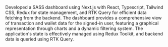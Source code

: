 Developed a SASS dashboard using Next.js with React, Typescript, Tailwind CSS, Redux for state management, and RTK Query for efficient data fetching from the backend. The dashboard provides a comprehensive view of transaction and wallet data for the signed-in user, featuring a graphical representation through charts and a dynamic filtering system. The application's state is effectively managed using Redux Toolkit, and backend data is queried using RTK Query.
